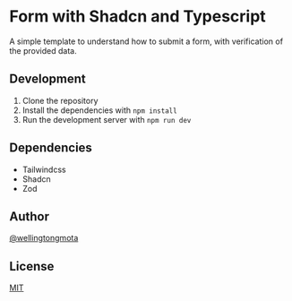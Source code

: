 # Form with Shadcn and Typescript

A simple template to understand how to submit a form, with verification of the provided data.

## Development

1. Clone the repository
2. Install the dependencies with `npm install`
3. Run the development server with `npm run dev`

## Dependencies

- Tailwindcss
- Shadcn
- Zod

## Author

[@wellingtongmota](https://github.com/wellingtongmota)

## License

[MIT](LICENSE)
